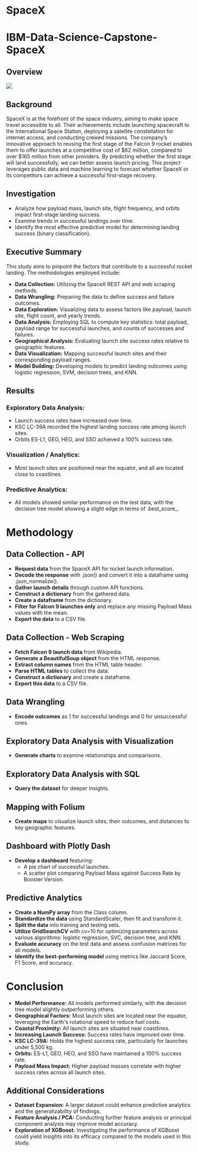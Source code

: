 # SpaceX
# IBM-Data-Science-Capstone-SpaceX

## Overview

![](https://cf-courses-data.s3.us.cloud-object-storage.appdomain.cloud/IBMDeveloperSkillsNetwork-DS0701EN-SkillsNetwork/api/Images/landing_1.gif)

## Background
SpaceX is at the forefront of the space industry, aiming to make space travel accessible to all. Their achievements include launching spacecraft to the International Space Station, deploying a satellite constellation for internet access, and conducting crewed missions. The company’s innovative approach to reusing the first stage of the Falcon 9 rocket enables them to offer launches at a competitive cost of $62 million, compared to over $165 million from other providers. By predicting whether the first stage will land successfully, we can better assess launch pricing. This project leverages public data and machine learning to forecast whether SpaceX or its competitors can achieve a successful first-stage recovery.

## Investigation
* Analyze how payload mass, launch site, flight frequency, and orbits impact first-stage landing success.
* Examine trends in successful landings over time.
* Identify the most effective predictive model for determining landing success (binary classification).

## Executive Summary
This study aims to pinpoint the factors that contribute to a successful rocket landing. The methodologies employed include:
* **Data Collection:** Utilizing the SpaceX REST API and web scraping methods.
* **Data Wrangling:** Preparing the data to define success and failure outcomes.
* **Data Exploration:** Visualizing data to assess factors like payload, launch site, flight count, and yearly trends.
* **Data Analysis:** Employing SQL to compute key statistics: total payload, payload range for successful launches, and counts of successes and failures.
* **Geographical Analysis:** Evaluating launch site success rates relative to geographic features.
* **Data Visualization:** Mapping successful launch sites and their corresponding payload ranges.
* **Model Building:** Developing models to predict landing outcomes using logistic regression, SVM, decision trees, and KNN.

## Results

### Exploratory Data Analysis:
* Launch success rates have increased over time.
* KSC LC-39A recorded the highest landing success rate among launch sites.
* Orbits ES-L1, GEO, HEO, and SSO achieved a 100% success rate.

### Visualization / Analytics:
* Most launch sites are positioned near the equator, and all are located close to coastlines.

### Predictive Analytics:
* All models showed similar performance on the test data, with the decision tree model showing a slight edge in terms of .best_score_.

# Methodology

## Data Collection - API
* **Request data** from the SpaceX API for rocket launch information.
* **Decode the response** with .json() and convert it into a dataframe using .json_normalize().
* **Gather launch details** through custom API functions.
* **Construct a dictionary** from the gathered data.
* **Create a dataframe** from the dictionary.
* **Filter for Falcon 9 launches only** and replace any missing Payload Mass values with the mean.
* **Export the data** to a CSV file.

## Data Collection - Web Scraping
* **Fetch Falcon 9 launch data** from Wikipedia.
* **Generate a BeautifulSoup object** from the HTML response.
* **Extract column names** from the HTML table header.
* **Parse HTML tables** to collect the data.
* **Construct a dictionary** and create a dataframe.
* **Export this data** to a CSV file.

## Data Wrangling
* **Encode outcomes** as 1 for successful landings and 0 for unsuccessful ones.

## Exploratory Data Analysis with Visualization
* **Generate charts** to examine relationships and comparisons.

## Exploratory Data Analysis with SQL
* **Query the dataset** for deeper insights.

## Mapping with Folium
* **Create maps** to visualize launch sites, their outcomes, and distances to key geographic features.

## Dashboard with Plotly Dash
* **Develop a dashboard** featuring:
  * A pie chart of successful launches.
  * A scatter plot comparing Payload Mass against Success Rate by Booster Version.

## Predictive Analytics
* **Create a NumPy array** from the Class column.
* **Standardize the data** using StandardScaler, then fit and transform it.
* **Split the data** into training and testing sets.
* **Utilize GridSearchCV** with cv=10 for optimizing parameters across various algorithms: logistic regression, SVC, decision tree, and KNN.
* **Evaluate accuracy** on the test data and assess confusion matrices for all models.
* **Identify the best-performing model** using metrics like Jaccard Score, F1 Score, and accuracy.

# Conclusion
* **Model Performance:** All models performed similarly, with the decision tree model slightly outperforming others.
* **Geographical Factors:** Most launch sites are located near the equator, leveraging the Earth's rotational speed to reduce fuel costs.
* **Coastal Proximity:** All launch sites are situated near coastlines.
* **Increasing Launch Success:** Success rates have improved over time.
* **KSC LC-39A:** Holds the highest success rate, particularly for launches under 5,500 kg.
* **Orbits:** ES-L1, GEO, HEO, and SSO have maintained a 100% success rate.
* **Payload Mass Impact:** Higher payload masses correlate with higher success rates across all launch sites.

## Additional Considerations
* **Dataset Expansion:** A larger dataset could enhance predictive analytics and the generalizability of findings.
* **Feature Analysis / PCA:** Conducting further feature analysis or principal component analysis may improve model accuracy.
* **Exploration of XGBoost:** Investigating the performance of XGBoost could yield insights into its efficacy compared to the models used in this study.
